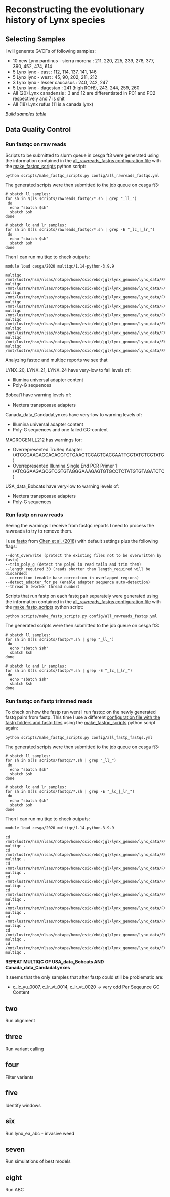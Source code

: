 # Reconstructing the evolutionary history of Lynx species

## Selecting Samples

I will generate GVCFs of following samples:

 - 10 new Lynx pardinus - sierra morena : 211, 220, 225, 239, 278, 377, 390, 452, 474, 614
 - 5 Lynx lynx - east : 112, 114, 137, 141, 146
 - 5 Lynx lynx - west : 45, 90, 202, 211, 212
 - 3 Lynx lynx - lesser caucasus : 240, 242, 247
 - 5 Lynx lynx - dagestan : 241 (high ROH!), 243, 244, 259, 260
 - All (20) Lynx canadensis : 3 and 12 are differentiated in PC1 and PC2 respectively and 7 is shit
 - All (18) Lynx rufus (11 is a canada lynx)

*Build samples table*

## Data Quality Control

### Run fastqc on raw reads
Scripts to be submitted to slurm queue in cesga ft3 were generated using the information contained in the [all_rawreads_fastqs configuration file](config/all_rawreads_fastqs.yml) with the [make_fastqc_scripts](scripts/make_fastqc_scripts.py) python script:
```
python scripts/make_fastqc_scripts.py config/all_rawreads_fastqs.yml
```
The generated scripts were then submitted to the job queue on cesga ft3:
```
# sbatch ll samples:
for sh in $(ls scripts/rawreads_fastqc/*.sh | grep "_ll_")
 do
  echo "sbatch $sh"
  sbatch $sh
done

# sbatch lc and lr samples:
for sh in $(ls scripts/rawreads_fastqc/*.sh | grep -E "_lc_|_lr_")
 do
  echo "sbatch $sh"
  sbatch $sh
done
```
Then I can run multiqc to check outputs:
```
module load cesga/2020 multiqc/1.14-python-3.9.9

multiqc /mnt/lustre/hsm/nlsas/notape/home/csic/ebd/jgl/lynx_genome/lynx_data/FASTQ_files/LYNX_24/20200405/FASTQ/fastqc
multiqc /mnt/lustre/hsm/nlsas/notape/home/csic/ebd/jgl/lynx_genome/lynx_data/FASTQ_files/LYNX_20/FASTQ/fastqc
multiqc /mnt/lustre/hsm/nlsas/notape/home/csic/ebd/jgl/lynx_genome/lynx_data/FASTQ_files/LYNX_21/FASTQ/fastqc
multiqc /mnt/lustre/hsm/nlsas/notape/home/csic/ebd/jgl/lynx_genome/lynx_data/FASTQ_files/LRU_30/fastqc
multiqc /mnt/lustre/hsm/nlsas/notape/home/csic/ebd/jgl/lynx_genome/lynx_data/FASTQ_files/MAGROGEN/fastqc
multiqc /mnt/lustre/hsm/nlsas/notape/home/csic/ebd/jgl/lynx_genome/lynx_data/FASTQ_files/Canada_data_CandadaLynxes/share/fastqc
multiqc /mnt/lustre/hsm/nlsas/notape/home/csic/ebd/jgl/lynx_genome/lynx_data/FASTQ_files/Bobcat1/fastqc
multiqc /mnt/lustre/hsm/nlsas/notape/home/csic/ebd/jgl/lynx_genome/lynx_data/FASTQ_files/USA_data_Bobcats/fastqc
multiqc /mnt/lustre/hsm/nlsas/notape/home/csic/ebd/jgl/lynx_genome/lynx_data/FASTQ_files/LCA_3/fastqc
```
Analyzing fastqc and multiqc reports we see that

LYNX_20, LYNX_21, LYNX_24 have very-low to fail levels of:
- Illumina universal adapter content
- Poly-G sequences

Bobcat1 have warning levels of:
- Nextera transposase adapters

Canada_data_CandadaLynxes have very-low to warning levels of:
- Illumina universal adapter content
- Poly-G sequences
and one failed GC-content

MAGROGEN LL212 has warnings for:
- Overrepresented TruSeq Adapter (ATCGGAAGAGCACACGTCTGAACTCCAGTCACGAATTCGTATCTCGTATG)
- Overrepresented Illumina Single End PCR Primer 1 (ATCGGAAGAGCGTCGTGTAGGGAAAGAGTGTGCCTCTATGTGTAGATCTC)

USA_data_Bobcats have very-low to warning levels of:
- Nextera transposase adapters
- Poly-G sequences

### Run fastp on raw reads

Seeing the warnings I receive from fastqc reports I need to process the rawreads to try to remove them.

I use [fastp](https://github.com/OpenGene/fastp) from [Chen et al. (2018)](https://academic.oup.com/bioinformatics/article/34/17/i884/5093234?login=true) with default settings plus the following flags:
```
--dont_overwrite (protect the existing files not to be overwritten by fastp)
--trim_poly_g (detect the polyG in read tails and trim them)
--length_required 30 (reads shorter than length_required will be discarded)
--correction (enable base correction in overlapped regions)
--detect_adapter_for_pe (enable adapter sequence auto-detection)
--thread 6 (worker thread number)
```
Scripts that run fastp on each fastq pair separately were generated using the information contained in the [all_rawreads_fastqs configuration file](config/all_rawreads_fastqs.yml) with the [make_fastp_scripts](scripts/make_fastp_scripts.py) python script:
```
python scripts/make_fastp_scripts.py config/all_rawreads_fastqs.yml
```
The generated scripts were then submitted to the job queue on cesga ft3:
```
# sbatch ll samples:
for sh in $(ls scripts/fastp/*.sh | grep "_ll_")
 do
  echo "sbatch $sh"
  sbatch $sh
done

# sbatch lc and lr samples:
for sh in $(ls scripts/fastp/*.sh | grep -E "_lc_|_lr_")
 do
  echo "sbatch $sh"
  sbatch $sh
done
```

### Run fastqc on fastp trimmed reads

To check on how the fastp run went I run fastqc on the newly generated fastq pairs from fastp. This time I use a different [configuration file with the fastp folders and fastq files](config/all_fastp_fastqs.yml) using the [make_fastqc_scripts](scripts/make_fastqc_scripts.py) python script again:
```
python scripts/make_fastqc_scripts.py config/all_fastp_fastqs.yml
```
The generated scripts were then submitted to the job queue on cesga ft3:
```
# sbatch ll samples:
for sh in $(ls scripts/fastqc/*.sh | grep "_ll_")
 do
  echo "sbatch $sh"
  sbatch $sh
done

# sbatch lc and lr samples:
for sh in $(ls scripts/fastqc/*.sh | grep -E "_lc_|_lr_")
 do
  echo "sbatch $sh"
  sbatch $sh
done
```
Then I can run multiqc to check outputs:
```
module load cesga/2020 multiqc/1.14-python-3.9.9

cd /mnt/lustre/hsm/nlsas/notape/home/csic/ebd/jgl/lynx_genome/lynx_data/FASTQ_files/LYNX_24/20200405/FASTQ/fastp/fastqc
multiqc .
cd /mnt/lustre/hsm/nlsas/notape/home/csic/ebd/jgl/lynx_genome/lynx_data/FASTQ_files/LYNX_20/FASTQ/fastp/fastqc
multiqc .
cd /mnt/lustre/hsm/nlsas/notape/home/csic/ebd/jgl/lynx_genome/lynx_data/FASTQ_files/LYNX_21/FASTQ/fastp/fastqc
multiqc .
cd /mnt/lustre/hsm/nlsas/notape/home/csic/ebd/jgl/lynx_genome/lynx_data/FASTQ_files/LRU_30/fastp/fastqc
multiqc .
cd /mnt/lustre/hsm/nlsas/notape/home/csic/ebd/jgl/lynx_genome/lynx_data/FASTQ_files/MAGROGEN/fastp/fastqc
multiqc .
cd /mnt/lustre/hsm/nlsas/notape/home/csic/ebd/jgl/lynx_genome/lynx_data/FASTQ_files/Canada_data_CandadaLynxes/share/fastp/fastqc
multiqc .
cd /mnt/lustre/hsm/nlsas/notape/home/csic/ebd/jgl/lynx_genome/lynx_data/FASTQ_files/Bobcat1/fastp/fastqc
multiqc .
cd /mnt/lustre/hsm/nlsas/notape/home/csic/ebd/jgl/lynx_genome/lynx_data/FASTQ_files/USA_data_Bobcats/fastp/fastqc
multiqc .
cd /mnt/lustre/hsm/nlsas/notape/home/csic/ebd/jgl/lynx_genome/lynx_data/FASTQ_files/LCA_3/fastp/fastqc
multiqc .
```
**REPEAT MULTIQC OF USA_data_Bobcats AND Canada_data_CandadaLynxes**

It seems that the only samples that after fastp could still be problematic are:
- c_lc_yu_0007, c_lr_vt_0014, c_lr_vt_0020 -> very odd Per Seqeunce GC Content

## two
Run alignment

## three
Run variant calling

## four
Filter variants

## five
Identify windows

## six
Run lynx_ea_abc - invasive weed

## seven
Run simulations of best models

## eight
Run ABC
